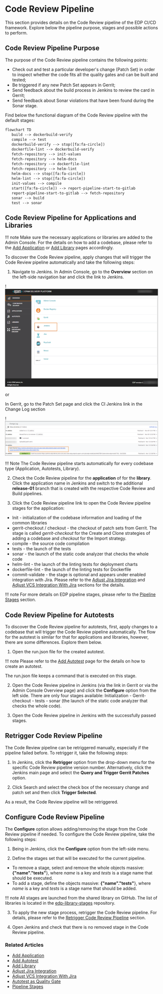 # Code Review Pipeline

This section provides details on the Code Review pipeline of the EDP CI/CD framework. Explore below the pipeline purpose, stages and possible actions to perform.

## Code Review Pipeline Purpose

The purpose of the Code Review pipeline contains the following points:

* Check out and test a particular developer's change (Patch Set) in order to inspect whether the code fits all the quality gates and can be built and tested;
* Be triggered if any new Patch Set appears in Gerrit;
* Send feedback about the build process in Jenkins to review the card in Gerrit;
* Send feedback about Sonar violations that have been found during the Sonar stage.

Find below the functional diagram of the Code Review pipeline with the default stages:

```mermaid
flowchart TD
   build --> dockerbuild-verify
   compile --> test
   dockerbuild-verify --> stop([fa:fa-circle])
   dockerfile-lint --> dockerbuild-verify
   fetch-repository --> init-values
   fetch-repository --> helm-docs
   fetch-repository --> dockerfile-lint
   fetch-repository --> helm-lint
   helm-docs --> stop([fa:fa-circle])
   helm-lint --> stop([fa:fa-circle])
   init-values --> compile
   start([fa:fa-circle]) --> report-pipeline-start-to-gitlab
   report-pipeline-start-to-gitlab --> fetch-repository
   sonar --> build
   test --> sonar
```

## Code Review Pipeline for Applications and Libraries

!!! note
    Make sure the necessary applications or libraries are added to the Admin Console. For the details on how to add a codebase, please refer to the [Add Application](add-application.md) or [Add Library](add-library.md) pages accordingly.

To discover the Code Review pipeline, apply changes that will trigger the Code Review pipeline automatically and take the following steps:

1. Navigate to Jenkins. In Admin Console, go to the **Overview** section on the left-side navigation bar and click the link to Jenkins.

  !![Link to Jenkins](../assets/user-guide/link-to-jenkins.png "Link to Jenkins")

  or

  In Gerrit, go to the Patch Set page and click the CI Jenkins link in the Change Log section

  !![Link from Gerrit](../assets/user-guide/link-from-gerrit.png "Link from Gerrit")

  !!! Note
      The Code Review pipeline starts automatically for every codebase type (Application, Autotests, Library).

2. Check the Code Review pipeline for the **application** of for the **library**. Click the application name in Jenkins and switch to the additional **release-01** branch that is created with the respective Code Review and Build pipelines.

3. Click the Code Review pipeline link to open the Code Review pipeline stages for the application:
  * Init - initialization of the codebase information and loading of the common libraries
  * gerrit-checkout / checkout - the checkout of patch sets from Gerrit. The stage is called _gerrit-checkout_ for the Create and Clone strategies of adding a codebase and _checkout_ for the Import strategy.
  * compile - the source code compilation
  * tests - the launch of the tests
  * sonar - the launch of the static code analyzer that checks the whole code
  * helm-lint - the launch of the linting tests for deployment charts
  * dockerfile-lint - the launch of the linting tests for Dockerfile
  * commit-validate - the stage is optional and appears under enabled integration with Jira. Please refer to the [Adjust Jira Integration](../operator-guide/jira-integration.md) and [Adjust VCS Integration With Jira](../operator-guide/jira-gerrit-integration.md) sections for the details.

!!! note
    For more details on EDP pipeline stages, please refer to the [Pipeline Stages](pipeline-stages.md) section.

## Code Review Pipeline for Autotests

To discover the Code Review pipeline for autotests, first, apply changes to a codebase that will trigger the Code Review pipeline automatically. The flow for the autotest is similar for that for applications and libraries, however, there are some differences. Explore them below.

1. Open the run.json file for the created autotest.

  !!! note
      Please refer to the [Add Autotest](add-autotest.md) page for the details on how to create an autotest.

  The run.json file keeps a command that is executed on this stage.

2. Open the Code Review pipeline in Jenkins (via the link in Gerrit or via the Admin Console Overview page) and click the **Configure** option from the left side. There are only four stages available:
Initialization - Gerrit-checkout - tests - sonar (the launch of the static code analyzer that checks the whole code).

3. Open the Code Review pipeline in Jenkins with the successfully passed stages.

## Retrigger Code Review Pipeline

The Code Review pipeline can be retriggered manually, especially if the pipeline failed before. To retrigger it, take the following steps:

1. In Jenkins, click the **Retrigger** option from the drop-down menu for the specific Code Review pipeline version number. Alternatively, click the Jenkins main page and select the **Query and Trigger Gerrit Patches** option.

2. Click Search and select the check box of the necessary change and patch set and then click **Trigger Selected**.

 As a result, the Code Review pipeline will be retriggered.

## Configure Code Review Pipeline

The **Configure** option allows adding/removing the stage from the Code Review pipeline if needed. To configure the Code Review pipeline, take the following steps:

1. Being in Jenkins, click the **Configure** option from the left-side menu.

2. Define the stages set that will be executed for the current pipeline.<br>
  * To remove a stage, select and remove the whole objects massive: **{"name"."tests"**}, where _name_ is a key and _tests_ is a stage name that should be executed.<br>
  * To add a stage, define the objects massive: **{"name"."tests"**}, where _name_ is a key and _tests_ is a stage name that should be added.

  !!! note
      All stages are launched from the shared library on GitHub. The list of libraries is located in the [edp-library-stages](https://github.com/epam/edp-library-stages) repository.

3. To apply the new stage process, retrigger the Code Review pipeline. For details, please refer to the [Retrigger Code Review Pipeline](#retrigger-code-review-pipeline) section.

4. Open Jenkins and check that there is no removed stage in the Code Review pipeline.

### Related Articles

* [Add Application](add-application.md)
* [Add Autotest](add-autotest.md)
* [Add Library](add-library.md)
* [Adjust Jira Integration](../operator-guide/jira-integration.md)
* [Adjust VCS Integration With Jira](../operator-guide/jira-gerrit-integration.md)
* [Autotest as Quality Gate](../use-cases/autotest-as-quality-gate.md)
* [Pipeline Stages](pipeline-stages.md)
